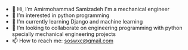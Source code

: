- 👋 Hi, I’m Amirmohammad Samizadeh I'm a mechanical engineer
- 👀 I’m interested in python programming
- 🌱 I’m currently learning Django and machine learning
- 💞️ I’m looking to collaborate on engineering programming with python specially mechanical engineering projects
- 📫 How to reach me: soswxc@gmail.com
